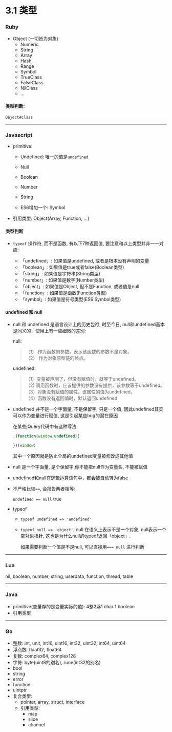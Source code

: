 # 3.1 类型

### Ruby

* Object (一切皆为对象)
  * Numeric
  * String
  * Array
  * Hash
  * Range
  * Symbol
  * TrueClass
  * FalseClass
  * NilClass
  * ...

#### 类型判断:

`Object#class`

---

### Javascript

* primitive:

  * Undefined: 唯一的值是`undefined`
  * Null
  * Boolean
  * Number
  * String

  * ES6增加一个: Symbol

* 引用类型: Object(Array, Function, ...)

#### 类型判断

* `typeof` 操作符, 而不是函数, 有以下7种返回值, 要注意和以上类型并非一一对应:

  * 「undefined」: 如果值是undefined, 或者是根本没有声明的变量
  * 「boolean」: 如果值是true或者false(Boolean类型)
  * 「string」: 如果值是字符串(String类型)
  * 「number」: 如果值是数字(Number类型)
  * 「object」: 如果值是Object, 但不是Function, 或者值是null
  * 「function」: 如果值是函数(Function类型)
  * 「symbol」: 如果值是符号类型(ES6 Symbol类型)

#### undefined 和 null

* null 和 undefined 是语言设计上的历史包袱, 时至今日, null和undefined基本是同义的，使用上有一些细微的差别:

  null:

  >（1） 作为函数的参数，表示该函数的参数不是对象。  
  >（2） 作为对象原型链的终点。

  undefined:

  >（1）变量被声明了，但没有赋值时，就等于undefined。  
  >（2) 调用函数时，应该提供的参数没有提供，该参数等于undefined。  
  >（3）对象没有赋值的属性，该属性的值为undefined。  
  >（4）函数没有返回值时，默认返回undefined


* undefined 并不是一个字面量, 不是保留字, 只是一个值, 因此undefined其实可以作为变量进行赋值, 这是引起某些bug的潜在原因

  在某些jQuery代码中有这种写法:

  ```javascript
  ;(function(window,undefined){

  })(window)
  ```
  其中一个原因就是防止全局的undefined变量被修改成其他值

* null 是一个字面量, 是个保留字,你不能把null作为变量名, 不能被赋值

* undefined和null在逻辑运算语句中，都会被自动转为false

* 不严格比较`==`, 会报告两者相等:

  `undefined == null` true

* typeof

  * `typeof undefined => 'undefined'`
  * `typeof null => 'object'`, null 在语义上表示不是一个对象, null表示一个空对象指针, 这也是为什么null的typeof返回「object」.

    如果需要判断一个值是不是null, 可以直接用`=== null` 进行判断

---

### Lua

nil, boolean, number, string, userdata, function, thread, table

---

### Java

* primitive(变量存的是变量实际的值): 4整2浮1 char 1 boolean
* 引用类型

---

### Go

* 整数: int, unit, int16, uint16, int32, uint32, int64, uint64
* 浮点数: float32, float64
* 复数: complex64, complex128
* 字符: byte(uint8的别名), rune(int32的别名)
* bool
* string
* error
* function
* uintptr
* 复合类型:
  * pointer, array, struct, interface
  * 引用类型:
    * map
    * slice
    * channel


